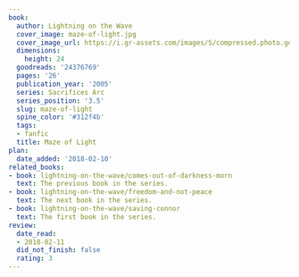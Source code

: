 ```yaml
---
book:
  author: Lightning on the Wave
  cover_image: maze-of-light.jpg
  cover_image_url: https://i.gr-assets.com/images/S/compressed.photo.goodreads.com/books/1579183060l/24376769._SX98_.jpg
  dimensions:
    height: 24
  goodreads: '24376769'
  pages: '26'
  publication_year: '2005'
  series: Sacrifices Arc
  series_position: '3.5'
  slug: maze-of-light
  spine_color: '#312f4b'
  tags:
  - fanfic
  title: Maze of Light
plan:
  date_added: '2018-02-10'
related_books:
- book: lightning-on-the-wave/comes-out-of-darkness-morn
  text: The previous book in the series.
- book: lightning-on-the-wave/freedom-and-not-peace
  text: The next book in the series.
- book: lightning-on-the-wave/saving-connor
  text: The first book in the series.
review:
  date_read:
  - 2018-02-11
  did_not_finish: false
  rating: 3
---
```

